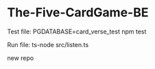 # The-Five-CardGame-BE

Test file: PGDATABASE=card_verse_test npm test

Run file: ts-node src/listen.ts

new repo
